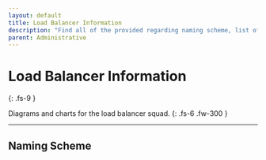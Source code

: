 ```yaml
---
layout: default
title: Load Balancer Information
description: "Find all of the provided regarding naming scheme, list of available load balancers and other detailed information."
parent: Administrative
---
```


# Load Balancer Information
{: .fs-9 }

Diagrams and charts for the load balancer squad.
{: .fs-6 .fw-300 }

---

## Naming Scheme

